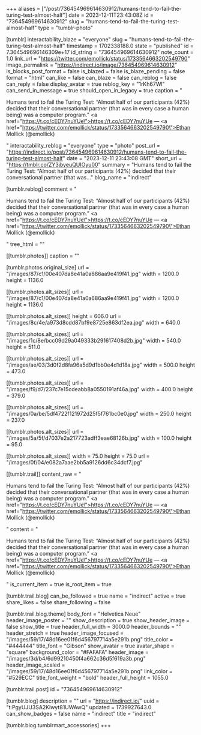 +++
aliases = ["/post/736454969614630912/humans-tend-to-fail-the-turing-test-almost-half"]
date = 2023-12-11T23:43:08Z
id = "736454969614630912"
slug = "humans-tend-to-fail-the-turing-test-almost-half"
type = "tumblr-photo"

[tumblr]
interactability_blaze = "everyone"
slug = "humans-tend-to-fail-the-turing-test-almost-half"
timestamp = 1702338188.0
state = "published"
id = 7.364549696146309e+17
id_string = "736454969614630912"
note_count = 1.0
link_url = "https://twitter.com/emollick/status/1733564663202549790"
image_permalink = "https://indirect.io/image/736454969614630912"
is_blocks_post_format = false
is_blazed = false
is_blaze_pending = false
format = "html"
can_like = false
can_blaze = false
can_reblog = false
can_reply = false
display_avatar = true
reblog_key = "1rKh67Wl"
can_send_in_message = true
should_open_in_legacy = true
caption = "<p>Humans tend to fail the Turing Test: “Almost half of our participants (42%) decided that their conversational partner (that was in every case a human being) was a computer program.” <a href=\"https://t.co/cEDY7nuYUe\">https://t.co/cEDY7nuYUe</a> — <a href=\"https://twitter.com/emollick/status/1733564663202549790\">Ethan Mollick (@emollick)</a></p>"
interactability_reblog = "everyone"
type = "photo"
post_url = "https://indirect.io/post/736454969614630912/humans-tend-to-fail-the-turing-test-almost-half"
date = "2023-12-11 23:43:08 GMT"
short_url = "https://tmblr.co/ZY3jbyeuQUIOyu00"
summary = "Humans tend to fail the Turing Test: “Almost half of our participants (42%) decided that their conversational partner (that was..."
blog_name = "indirect"

[tumblr.reblog]
comment = "<p>Humans tend to fail the Turing Test: “Almost half of our participants (42%) decided that their conversational partner (that was in every case a human being) was a computer program.” <a href=\"https://t.co/cEDY7nuYUe\">https://t.co/cEDY7nuYUe</a> — <a href=\"https://twitter.com/emollick/status/1733564663202549790\">Ethan Mollick (@emollick)</a></p>"
tree_html = ""

[[tumblr.photos]]
caption = ""

[tumblr.photos.original_size]
url = "/images/87/c1/00e407da8e41a0a686aa9e419f41.jpg"
width = 1200.0
height = 1136.0

[[tumblr.photos.alt_sizes]]
url = "/images/87/c1/00e407da8e41a0a686aa9e419f41.jpg"
width = 1200.0
height = 1136.0

[[tumblr.photos.alt_sizes]]
height = 606.0
url = "/images/8c/4e/a973d8cdd87bf9e8725e863df2ea.jpg"
width = 640.0

[[tumblr.photos.alt_sizes]]
url = "/images/1c/8e/bcc09d29a049333b291617408d2b.jpg"
width = 540.0
height = 511.0

[[tumblr.photos.alt_sizes]]
url = "/images/ae/03/3d0f2d8fa96a5d9d1bb0e4d1d18a.jpg"
width = 500.0
height = 473.0

[[tumblr.photos.alt_sizes]]
url = "/images/f9/d7/237c7e15cdeabb8a0550191af46a.jpg"
width = 400.0
height = 379.0

[[tumblr.photos.alt_sizes]]
url = "/images/0a/be/5df4722f121972d25f5f761bc0e0.jpg"
width = 250.0
height = 237.0

[[tumblr.photos.alt_sizes]]
url = "/images/5a/5f/d7037e2a217723adff3eae68126b.jpg"
width = 100.0
height = 95.0

[[tumblr.photos.alt_sizes]]
width = 75.0
height = 75.0
url = "/images/0f/04/e082a7aae2bb5a9126dd6c34dcf7.jpg"

[[tumblr.trail]]
content_raw = "<p>Humans tend to fail the Turing Test: “Almost half of our participants (42%) decided that their conversational partner (that was in every case a human being) was a computer program.” <a href=\"https://t.co/cEDY7nuYUe\">https://t.co/cEDY7nuYUe</a> — <a href=\"https://twitter.com/emollick/status/1733564663202549790\">Ethan Mollick (@emollick)</a></p>"
content = "<p>Humans tend to fail the Turing Test: &ldquo;Almost half of our participants (42%) decided that their conversational partner (that was in every case a human being) was a computer program.&rdquo; <a href=\"https://t.co/cEDY7nuYUe\">https://t.co/cEDY7nuYUe</a> &mdash; <a href=\"https://twitter.com/emollick/status/1733564663202549790\">Ethan Mollick (@emollick)</a></p>"
is_current_item = true
is_root_item = true

[tumblr.trail.blog]
can_be_followed = true
name = "indirect"
active = true
share_likes = false
share_following = false

[tumblr.trail.blog.theme]
body_font = "Helvetica Neue"
header_image_poster = ""
show_description = true
show_header_image = false
show_title = true
header_full_width = 3000.0
header_bounds = ""
header_stretch = true
header_image_focused = "/images/59/17/48d16ee01f6d456797714a5e291b.png"
title_color = "#444444"
title_font = "Gibson"
show_avatar = true
avatar_shape = "square"
background_color = "#FAFAFA"
header_image = "/images/3d/b4/6d99210450f4a662c36d5f619a3b.png"
header_image_scaled = "/images/59/17/48d16ee01f6d456797714a5e291b.png"
link_color = "#529ECC"
title_font_weight = "bold"
header_full_height = 1055.0

[tumblr.trail.post]
id = "736454969614630912"

[tumblr.blog]
description = ""
url = "https://indirect.io/"
uuid = "t:PgyUJU3SA2Klwyt81UWAwQ"
updated = 1739927643.0
can_show_badges = false
name = "indirect"
title = "indirect"

[tumblr.blog.tumblrmart_accessories]
+++
